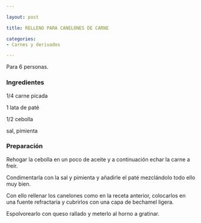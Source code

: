 ```yaml
---

layout: post

title: RELLENO PARA CANELONES DE CARNE

categories:
- Carnes y derivados

---
```


Para 6 personas.

<h3>Ingredientes</h3>

1/4 carne picada

1 lata de paté

1/2 cebolla

sal, pimienta

<h3>Preparación</h3>

Rehogar la cebolla en un poco de aceite y a continuación echar la carne a freír.

Condimentarla con la sal y pimienta y añadirle el paté mezclándolo todo ello muy bien.

Con ello rellenar los canelones como en la receta anterior, colocarlos en una fuente refractaria y cubrirlos con una capa de bechamel ligera.

Espolvorearlo con queso rallado y meterlo al horno a gratinar.

